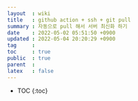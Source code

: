 ```yaml
---
layout  : wiki
title   : github action + ssh + git pull
summary : 자동으로 pull 해서 서버 최신화 하기 
date    : 2022-05-02 05:51:50 +0900
updated : 2022-05-04 20:20:29 +0900
tag     :  
toc     : true
public  : true
parent  : 
latex   : false
---
```

* TOC
{:toc}

# 
